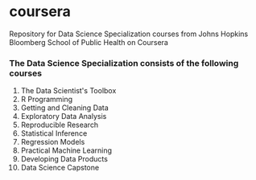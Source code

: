 # coursera
Repository for Data Science Specialization courses from Johns Hopkins Bloomberg School of Public Health on Coursera

### The Data Science Specialization consists of the following courses
1. The Data Scientist's Toolbox
2. R Programming
3. Getting and Cleaning Data
4. Exploratory Data Analysis
5. Reproducible Research
6. Statistical Inference
7. Regression Models
8. Practical Machine Learning
9. Developing Data Products
10. Data Science Capstone
